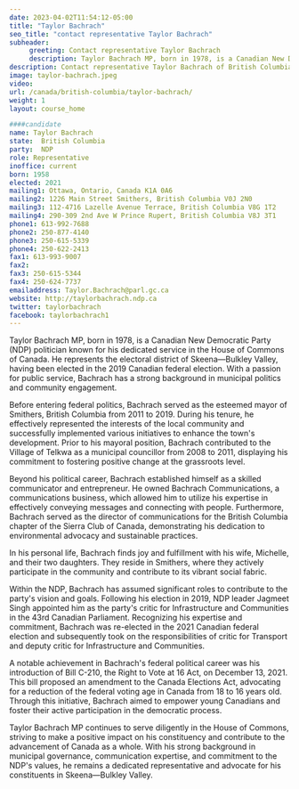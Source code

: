 ```yaml
---
date: 2023-04-02T11:54:12-05:00
title: "Taylor Bachrach"
seo_title: "contact representative Taylor Bachrach"
subheader:
     greeting: Contact representative Taylor Bachrach
     description: Taylor Bachrach MP, born in 1978, is a Canadian New Democratic Party (NDP) politician known for his dedicated service in the House of Commons of Canada. He represents the electoral district of Skeena—Bulkley Valley, having been elected in the 2019 Canadian federal election.
description: Contact representative Taylor Bachrach of British Columbia. Contact information for Taylor Bachrach includes email address, phone number, and mailing address.
image: taylor-bachrach.jpeg
video:
url: /canada/british-columbia/taylor-bachrach/
weight: 1
layout: course_home

####candidate
name: Taylor Bachrach
state:	British Columbia
party:	NDP
role: Representative
inoffice: current
born: 1958
elected: 2021
mailing1: Ottawa, Ontario, Canada K1A 0A6
mailing2: 1226 Main Street Smithers, British Columbia V0J 2N0
mailing3: 112-4716 Lazelle Avenue Terrace, British Columbia V8G 1T2
mailing4: 290-309 2nd Ave W Prince Rupert, British Columbia V8J 3T1
phone1: 613-992-7688
phone2: 250-877-4140
phone3: 250-615-5339
phone4: 250-622-2413
fax1: 613-993-9007
fax2:
fax3: 250-615-5344
fax4: 250-624-7737
emailaddress: Taylor.Bachrach@parl.gc.ca
website: http://taylorbachrach.ndp.ca
twitter: taylorbachrach
facebook: taylorbachrach1
---
```


Taylor Bachrach MP, born in 1978, is a Canadian New Democratic Party (NDP) politician known for his dedicated service in the House of Commons of Canada. He represents the electoral district of Skeena—Bulkley Valley, having been elected in the 2019 Canadian federal election. With a passion for public service, Bachrach has a strong background in municipal politics and community engagement.

Before entering federal politics, Bachrach served as the esteemed mayor of Smithers, British Columbia from 2011 to 2019. During his tenure, he effectively represented the interests of the local community and successfully implemented various initiatives to enhance the town's development. Prior to his mayoral position, Bachrach contributed to the Village of Telkwa as a municipal councillor from 2008 to 2011, displaying his commitment to fostering positive change at the grassroots level.

Beyond his political career, Bachrach established himself as a skilled communicator and entrepreneur. He owned Bachrach Communications, a communications business, which allowed him to utilize his expertise in effectively conveying messages and connecting with people. Furthermore, Bachrach served as the director of communications for the British Columbia chapter of the Sierra Club of Canada, demonstrating his dedication to environmental advocacy and sustainable practices.

In his personal life, Bachrach finds joy and fulfillment with his wife, Michelle, and their two daughters. They reside in Smithers, where they actively participate in the community and contribute to its vibrant social fabric.

Within the NDP, Bachrach has assumed significant roles to contribute to the party's vision and goals. Following his election in 2019, NDP leader Jagmeet Singh appointed him as the party's critic for Infrastructure and Communities in the 43rd Canadian Parliament. Recognizing his expertise and commitment, Bachrach was re-elected in the 2021 Canadian federal election and subsequently took on the responsibilities of critic for Transport and deputy critic for Infrastructure and Communities.

A notable achievement in Bachrach's federal political career was his introduction of Bill C-210, the Right to Vote at 16 Act, on December 13, 2021. This bill proposed an amendment to the Canada Elections Act, advocating for a reduction of the federal voting age in Canada from 18 to 16 years old. Through this initiative, Bachrach aimed to empower young Canadians and foster their active participation in the democratic process.

Taylor Bachrach MP continues to serve diligently in the House of Commons, striving to make a positive impact on his constituency and contribute to the advancement of Canada as a whole. With his strong background in municipal governance, communication expertise, and commitment to the NDP's values, he remains a dedicated representative and advocate for his constituents in Skeena—Bulkley Valley.
